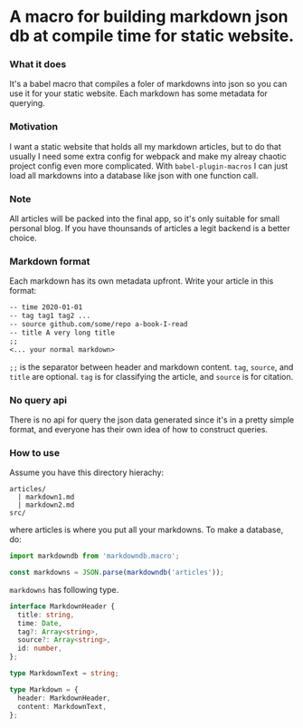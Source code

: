 # A macro for building markdown json db at compile time for static website.

### What it does
It's a babel macro that compiles a foler of markdowns into json so you can use it for your static website. Each markdown has some metadata for querying.

### Motivation
I want a static website that holds all my markdown articles, but to do that usually I need some extra config for webpack and make my alreay chaotic project config even more complicated. With `babel-plugin-macros` I can just load all markdowns into a database like json with one function call.

### Note
All articles will be packed into the final app, so it's only suitable for small personal blog. If you have thounsands of articles a legit backend is a better choice.

### Markdown format
Each markdown has its own metadata upfront. Write your article in this format:
```markdown
-- time 2020-01-01
-- tag tag1 tag2 ...
-- source github.com/some/repo a-book-I-read
-- title A very long title
;;
<... your normal markdown>
```
 `;;` is the separator between header and markdown content. `tag`, `source`, and `title` are optional. `tag` is for classifying the article, and `source` is for citation.

### No query api
There is no api for query the json data generated since it's in a pretty simple format, and everyone has their own idea of how to construct queries.

### How to use
Assume you have this directory hierachy:
```
articles/
  | markdown1.md
  | markdown2.md
src/

```
where articles is where you put all your markdowns. To make a database, do:

```typescript
import markdowndb from 'markdowndb.macro';

const markdowns = JSON.parse(markdowndb('articles'));
```

`markdowns` has following type.
```typescript
interface MarkdownHeader {
  title: string,
  time: Date,
  tag?: Array<string>,
  source?: Array<string>,
  id: number,
};

type MarkdownText = string;

type Markdown = {
  header: MarkdownHeader,
  content: MarkdownText,
};
```
